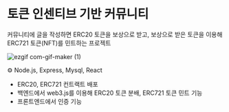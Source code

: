 # 토큰 인센티브 기반 커뮤니티
커뮤니티에 글을 작성하면 ERC20 토큰을 보상으로 받고, 보상으로 받은 토큰을 이용해 ERC721 토큰(NFT)를 민트하는 프로젝트

![ezgif com-gif-maker (1)](https://user-images.githubusercontent.com/5072730/154920036-854cad03-8dd7-4150-800a-3d5a6b409c3e.gif)

⚙ Node.js, Express, Mysql, React
- ERC20, ERC721 컨트랙트 배포
- 백엔드에서 web3.js를 이용해 ERC20 토큰 분배, ERC721 토큰 민트 기능
- 프론트엔드에서 인증 기능
